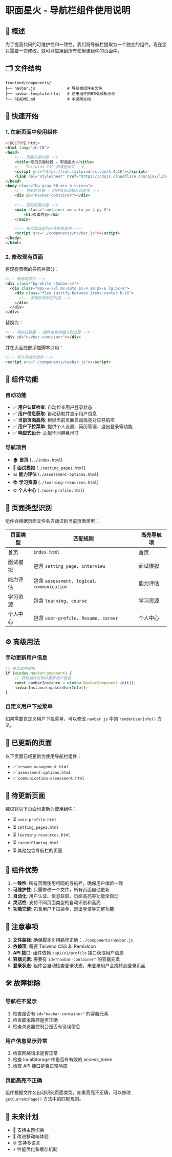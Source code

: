 # 职面星火 - 导航栏组件使用说明

## 📖 概述

为了提高代码的可维护性和一致性，我们将导航栏提取为一个独立的组件。现在您只需要一次修改，就可以应用到所有使用该组件的页面中。

## 🗂️ 文件结构

```
frontend/components/
├── navbar.js              # 导航栏组件主文件
├── navbar-template.html   # 使用组件的HTML模板示例
└── README.md              # 本说明文档
```

## 🚀 快速开始

### 1. 在新页面中使用组件

```html
<!DOCTYPE html>
<html lang="zh-CN">
<head>
    <!-- 页面头部内容 -->
    <title>您的页面标题 - 职面星火</title>
    <!-- Tailwind CSS 和其他样式 -->
    <script src="https://cdn.tailwindcss.com/3.4.16"></script>
    <link rel="stylesheet" href="https://cdnjs.cloudflare.com/ajax/libs/remixicon/4.6.0/remixicon.min.css">
</head>
<body class="bg-gray-50 min-h-screen">
    <!-- 导航栏容器 - 组件会自动插入到这里 -->
    <div id="navbar-container"></div>
    
    <!-- 您的页面内容 -->
    <main class="container mx-auto px-4 py-8">
        <h1>页面内容</h1>
    </main>

    <!-- 在页面底部引入导航栏组件 -->
    <script src="./components/navbar.js"></script>
</body>
</html>
```

### 2. 修改现有页面

将现有页面的导航栏部分：

```html
<!-- 删除这部分 -->
<div class="bg-white shadow-sm">
  <div class="max-w-7xl mx-auto px-4 sm:px-6 lg:px-8">
    <div class="flex justify-between items-center h-16">
      <!-- 原有的导航栏内容 -->
    </div>
  </div>
</div>
```

替换为：

```html
<!-- 导航栏容器 - 组件会自动插入到这里 -->
<div id="navbar-container"></div>
```

并在页面底部添加脚本引用：

```html
<!-- 导入导航栏组件 -->
<script src="./components/navbar.js"></script>
```

## 🔧 组件功能

### 自动功能

- ✅ **用户认证检查**: 自动检查用户登录状态
- ✅ **用户信息获取**: 自动获取并显示用户信息
- ✅ **当前页面高亮**: 根据当前页面自动高亮对应导航项
- ✅ **用户下拉菜单**: 提供个人设置、简历管理、退出登录等功能
- ✅ **响应式设计**: 适配不同屏幕尺寸

### 导航项目

- 🏠 **首页** (`../index.html`)
- 🎥 **面试模拟** (`./setting_page1.html`)
- 📊 **能力评估** (`./assessment-options.html`)
- 📚 **学习资源** (`./learning-resources.html`)
- ⚙️ **个人中心** (`./user-profile.html`)

## 🎨 页面类型识别

组件会根据页面文件名自动识别当前页面类型：

| 页面类型 | 匹配规则 | 高亮导航项 |
|---------|----------|-----------|
| 首页 | `index.html` | 首页 |
| 面试模拟 | 包含 `setting_page`、`interview` | 面试模拟 |
| 能力评估 | 包含 `assessment`、`logical`、`communication` | 能力评估 |
| 学习资源 | 包含 `learning`、`course` | 学习资源 |
| 个人中心 | 包含 `user-profile`、`Resume`、`career` | 个人中心 |

## ⚙️ 高级用法

### 手动更新用户信息

```javascript
// 在页面中调用
if (window.NavbarComponent) {
    // 获取组件实例并更新用户信息
    const navbarInstance = window.NavbarComponent.init();
    navbarInstance.updateUserInfo();
}
```

### 自定义用户下拉菜单

如果需要自定义用户下拉菜单，可以修改 `navbar.js` 中的 `renderUserInfo()` 方法。

## 🔄 已更新的页面

以下页面已经更新为使用导航栏组件：

- ✅ `resume_management.html`
- ✅ `assessment-options.html`
- ✅ `communication-assessment.html`

## 📝 待更新页面

建议将以下页面也更新为使用组件：

- ⏳ `user-profile.html`
- ⏳ `setting_page1.html`
- ⏳ `learning-resources.html`
- ⏳ `careerPlaning.html`
- ⏳ 其他包含导航栏的页面

## 🎯 组件优势

1. **一致性**: 所有页面使用相同的导航栏，确保用户体验一致
2. **可维护性**: 只需修改一个文件，所有页面自动更新
3. **自动化**: 用户认证、信息获取、页面高亮等功能全自动
4. **灵活性**: 支持不同页面类型的自动识别和高亮
5. **功能完整**: 包含用户下拉菜单、退出登录等完整功能

## 🚨 注意事项

1. **文件路径**: 确保脚本引用路径正确：`./components/navbar.js`
2. **依赖项**: 需要 Tailwind CSS 和 RemixIcon
3. **API 接口**: 组件依赖 `/api/v1/profile` 接口获取用户信息
4. **容器元素**: 需要有 `id="navbar-container"` 的容器元素
5. **登录状态**: 组件会自动检查登录状态，未登录用户会跳转到登录页面

## 🛠️ 故障排除

### 导航栏不显示

1. 检查是否有 `id="navbar-container"` 的容器元素
2. 检查脚本路径是否正确
3. 检查浏览器控制台是否有错误信息

### 用户信息显示异常

1. 检查网络请求是否正常
2. 检查 localStorage 中是否有有效的 access_token
3. 检查 API 接口是否正常响应

### 页面高亮不正确

组件根据文件名自动识别页面类型，如果高亮不正确，可以修改 `getCurrentPage()` 方法中的匹配规则。

## 🔮 未来计划

- 🎨 支持主题切换
- 📱 改进移动端体验
- 🌐 支持多语言
- ⚡ 性能优化和缓存机制
